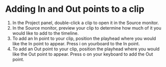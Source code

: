 # Adding In and Out points to a clip

1. In the Project panel, double-click a clip to open it in the Source monitor.
2. In the Source monitor, preview your clip to determine how much of it you would like to add to the timeline.
3. To add an In point to your clip, position the playhead where you would like the In point to appear. Press i on yourboard to the In point.
4. To add an Out point to your clip, position the playhead where you would like the Out point to appear. Press o on your keyboard to add the Out point.

